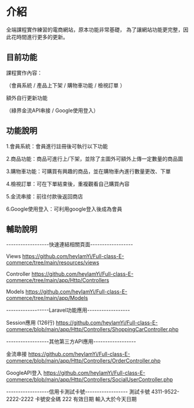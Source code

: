 介紹
=

全端課程實作練習的電商網站，原本功能非常基礎，
為了讓網站功能更完整，因此花時間進行更多的更新。

目前功能
-

課程實作內容：

（會員系統 / 產品上下架 / 購物車功能 / 檢視訂單 ）



額外自行更新功能

（綠界金流API串接 / Google使用登入）

功能說明
-

1.會員系統：會員進行註冊後可執行以下功能

2.商品功能：商品可進行上/下架，並除了主圖外可額外上傳一定數量的商品圖

3.購物車功能：可購買有興趣的商品，並在購物車內進行數量更改、下單

4.檢視訂單：可在下單結束後，重複觀看自己購買內容

5.金流串接：前往付款後返回商店

6.Google使用登入：可利用google登入後成為會員


輔助說明
-


------------------快速連結相關頁面------------------

Views 
https://github.com/heyIamYi/Full-class-E-commerce/tree/main/resources/views

Controller
https://github.com/heyIamYi/Full-class-E-commerce/tree/main/app/Http/Controllers

Models
https://github.com/heyIamYi/Full-class-E-commerce/tree/main/app/Models


------------------Laravel功能應用------------------


Session應用 (126行)
https://github.com/heyIamYi/Full-class-E-commerce/blob/main/app/Http/Controllers/ShoppingCarController.php



------------------其他第三方API應用------------------

金流串接
https://github.com/heyIamYi/Full-class-E-commerce/blob/main/app/Http/Controllers/OrderController.php

GoogleAPI登入
https://github.com/heyIamYi/Full-class-E-commerce/blob/main/app/Http/Controllers/SocialUserController.php




------------------信用卡測試卡號------------------
測試卡號   4311-9522-2222-2222
卡號安全碼 222
有效日期   輸入大於今天日期

